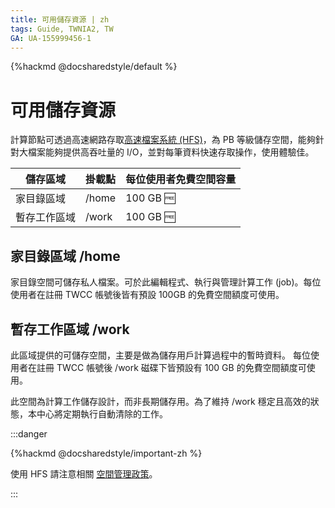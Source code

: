 ```yaml
---
title: 可用儲存資源 | zh
tags: Guide, TWNIA2, TW
GA: UA-155999456-1
---
```


{%hackmd @docsharedstyle/default %}

# 可用儲存資源

計算節點可透過高速網路存取[高速檔案系統 (HFS)](https://man.twcc.ai/@preview-twccdocs/doc-hfs-main-zh/%2F%40preview-twccdocs%2Fhfs-overview-zh)，為 PB 等級儲存空間，能夠針對大檔案能夠提供高吞吐量的 I/O，並對每筆資料快速存取操作，使用體驗佳。


| 儲存區域 | 掛載點 | 每位使用者免費空間容量 |
| -------- | -------- | -------- |
| 家目錄區域     | /home     |  100 GB :free: |
| 暫存工作區域     | /work     |  100 GB :free:|


## 家目錄區域 /home

家目錄空間可儲存私人檔案。可於此編輯程式、執行與管理計算工作 (job)。每位使用者在註冊 TWCC 帳號後皆有預設 100GB 的免費空間額度可使用。

## 暫存工作區域 /work

此區域提供的可儲存空間，主要是做為儲存用戶計算過程中的暫時資料。
每位使用者在註冊 TWCC 帳號後 /work 磁碟下皆預設有 100 GB 的免費空間額度可使用。

此空間為計算工作儲存設計，而非長期儲存用。為了維持 /work 穩定且高效的狀態，本中心將定期執行自動清除的工作。

:::danger

{%hackmd @docsharedstyle/important-zh %}

使用 HFS 請注意相關 [<ins>空間管理政策</ins>](https://man.twcc.ai/@preview-twccdocs/doc-hfs-main-zh/%2F%40preview-twccdocs%2Fterms-hfs-storage-mngmt-policies-zh)。

:::